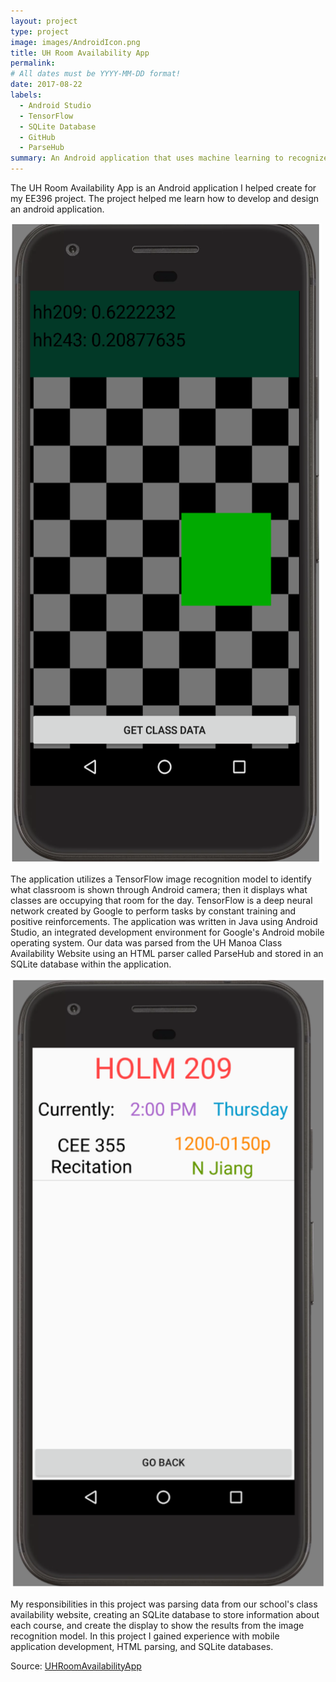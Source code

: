 ```yaml
---
layout: project
type: project
image: images/AndroidIcon.png
title: UH Room Availability App
permalink: 
# All dates must be YYYY-MM-DD format!
date: 2017-08-22
labels:
  - Android Studio
  - TensorFlow
  - SQLite Database
  - GitHub
  - ParseHub
summary: An Android application that uses machine learning to recognize classrooms and display their relevant information.
---
```

The UH Room Availability App is an Android application I helped create for my EE396 project. The project helped me learn how to develop and design an android application.    

<img class="ui medium right floated rounded image" src="../images/rooms_1.png">

The application utilizes a TensorFlow image recognition model to identify what classroom is shown through Android camera; then it displays what classes are occupying that room for the day. TensorFlow is a deep neural network created by Google to perform tasks by constant training and positive reinforcements. The application was written in Java using Android Studio, an integrated development environment for Google's Android mobile operating system. Our data was parsed from the UH Manoa Class Availability Website using an HTML parser called ParseHub and stored in an SQLite database within the application.              

<img class="ui medium right floated rounded image" src="../images/rooms_2.png">

My responsibilities in this project was parsing data from our school's class availability website, creating an SQLite database to store information about each course, and create the display to show the results from the image recognition model. In this project I gained experience with mobile application development, HTML parsing, and SQLite databases.      
 
Source: <a href="https://github.com/kekupua/EE396"><i class="large github icon"></i>UHRoomAvailabilityApp</a>
